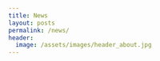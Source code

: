```yaml
---
title: News
layout: posts
permalink: /news/
header:
  image: /assets/images/header_about.jpg
---
```

